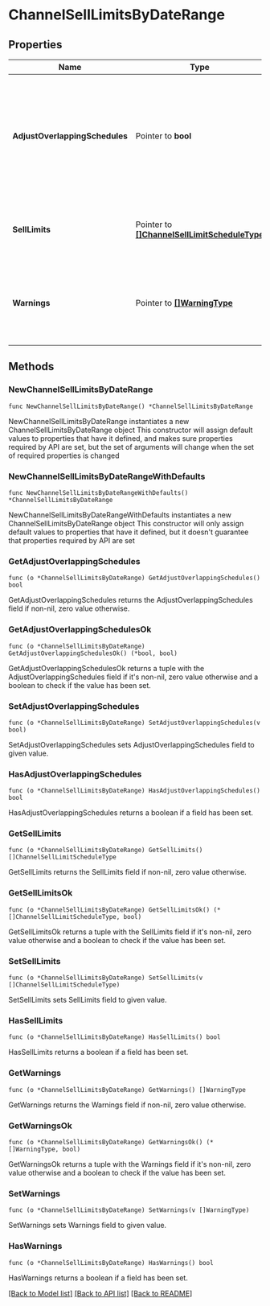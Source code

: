 # ChannelSellLimitsByDateRange

## Properties

Name | Type | Description | Notes
------------ | ------------- | ------------- | -------------
**AdjustOverlappingSchedules** | Pointer to **bool** | Flag to indicate whether any overlapping schedules should be automatically adjusted (split, truncated, etc.) as needed. | [optional] 
**SellLimits** | Pointer to [**[]ChannelSellLimitScheduleType**](ChannelSellLimitScheduleType.md) | Details about a sell limit schedule for a channel or channel room type. | [optional] 
**Warnings** | Pointer to [**[]WarningType**](WarningType.md) | Used in conjunction with the Success element to define a business error. | [optional] 

## Methods

### NewChannelSellLimitsByDateRange

`func NewChannelSellLimitsByDateRange() *ChannelSellLimitsByDateRange`

NewChannelSellLimitsByDateRange instantiates a new ChannelSellLimitsByDateRange object
This constructor will assign default values to properties that have it defined,
and makes sure properties required by API are set, but the set of arguments
will change when the set of required properties is changed

### NewChannelSellLimitsByDateRangeWithDefaults

`func NewChannelSellLimitsByDateRangeWithDefaults() *ChannelSellLimitsByDateRange`

NewChannelSellLimitsByDateRangeWithDefaults instantiates a new ChannelSellLimitsByDateRange object
This constructor will only assign default values to properties that have it defined,
but it doesn't guarantee that properties required by API are set

### GetAdjustOverlappingSchedules

`func (o *ChannelSellLimitsByDateRange) GetAdjustOverlappingSchedules() bool`

GetAdjustOverlappingSchedules returns the AdjustOverlappingSchedules field if non-nil, zero value otherwise.

### GetAdjustOverlappingSchedulesOk

`func (o *ChannelSellLimitsByDateRange) GetAdjustOverlappingSchedulesOk() (*bool, bool)`

GetAdjustOverlappingSchedulesOk returns a tuple with the AdjustOverlappingSchedules field if it's non-nil, zero value otherwise
and a boolean to check if the value has been set.

### SetAdjustOverlappingSchedules

`func (o *ChannelSellLimitsByDateRange) SetAdjustOverlappingSchedules(v bool)`

SetAdjustOverlappingSchedules sets AdjustOverlappingSchedules field to given value.

### HasAdjustOverlappingSchedules

`func (o *ChannelSellLimitsByDateRange) HasAdjustOverlappingSchedules() bool`

HasAdjustOverlappingSchedules returns a boolean if a field has been set.

### GetSellLimits

`func (o *ChannelSellLimitsByDateRange) GetSellLimits() []ChannelSellLimitScheduleType`

GetSellLimits returns the SellLimits field if non-nil, zero value otherwise.

### GetSellLimitsOk

`func (o *ChannelSellLimitsByDateRange) GetSellLimitsOk() (*[]ChannelSellLimitScheduleType, bool)`

GetSellLimitsOk returns a tuple with the SellLimits field if it's non-nil, zero value otherwise
and a boolean to check if the value has been set.

### SetSellLimits

`func (o *ChannelSellLimitsByDateRange) SetSellLimits(v []ChannelSellLimitScheduleType)`

SetSellLimits sets SellLimits field to given value.

### HasSellLimits

`func (o *ChannelSellLimitsByDateRange) HasSellLimits() bool`

HasSellLimits returns a boolean if a field has been set.

### GetWarnings

`func (o *ChannelSellLimitsByDateRange) GetWarnings() []WarningType`

GetWarnings returns the Warnings field if non-nil, zero value otherwise.

### GetWarningsOk

`func (o *ChannelSellLimitsByDateRange) GetWarningsOk() (*[]WarningType, bool)`

GetWarningsOk returns a tuple with the Warnings field if it's non-nil, zero value otherwise
and a boolean to check if the value has been set.

### SetWarnings

`func (o *ChannelSellLimitsByDateRange) SetWarnings(v []WarningType)`

SetWarnings sets Warnings field to given value.

### HasWarnings

`func (o *ChannelSellLimitsByDateRange) HasWarnings() bool`

HasWarnings returns a boolean if a field has been set.


[[Back to Model list]](../README.md#documentation-for-models) [[Back to API list]](../README.md#documentation-for-api-endpoints) [[Back to README]](../README.md)


